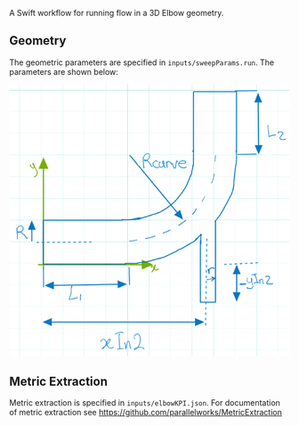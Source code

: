 A Swift workflow for running flow in a 3D Elbow geometry.

Geometry
--------

The geometric parameters are specified in `inputs/sweepParams.run`. The parameters are shown below:

![3D Elbow geometry](README_files/elbow3D_geom.png)

Metric Extraction
-----------------

Metric extraction is specified in `inputs/elbowKPI.json`. For documentation of metric extraction see <https://github.com/parallelworks/MetricExtraction>
